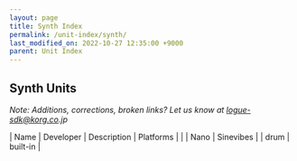 ```yaml
---
layout: page
title: Synth Index
permalink: /unit-index/synth/
last_modified_on: 2022-10-27 12:35:00 +9000
parent: Unit Index
---
```


## Synth Units

_Note: Additions, corrections, broken links? Let us know at logue-sdk@korg.co.jp_

| Name | Developer | Description | Platforms | |
| Nano | Sinevibes |             | drum | built-in |

